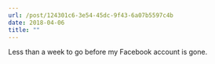 ```yaml
---
url: /post/124301c6-3e54-45dc-9f43-6a07b5597c4b
date: 2018-04-06
title: ""
---
```


Less than a week to go before my Facebook account is gone. 

